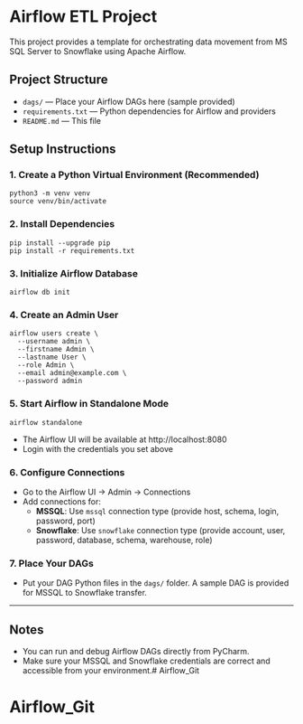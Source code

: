 # Airflow  ETL Project

This project provides a template for orchestrating data movement from MS SQL Server to Snowflake using Apache Airflow.

## Project Structure

- `dags/` — Place your Airflow DAGs here (sample provided)
- `requirements.txt` — Python dependencies for Airflow and providers
- `README.md` — This file

## Setup Instructions

### 1. Create a Python Virtual Environment (Recommended)
```
python3 -m venv venv
source venv/bin/activate
```

### 2. Install Dependencies
```
pip install --upgrade pip
pip install -r requirements.txt
```

### 3. Initialize Airflow Database
```
airflow db init
```

### 4. Create an Admin User
```
airflow users create \
  --username admin \
  --firstname Admin \
  --lastname User \
  --role Admin \
  --email admin@example.com \
  --password admin
```

### 5. Start Airflow in Standalone Mode
```
airflow standalone
```

- The Airflow UI will be available at http://localhost:8080
- Login with the credentials you set above

### 6. Configure Connections
- Go to the Airflow UI → Admin → Connections
- Add connections for:
  - **MSSQL**: Use `mssql` connection type (provide host, schema, login, password, port)
  - **Snowflake**: Use `snowflake` connection type (provide account, user, password, database, schema, warehouse, role)

### 7. Place Your DAGs
- Put your DAG Python files in the `dags/` folder. A sample DAG is provided for MSSQL to Snowflake transfer.

---

## Notes
- You can run and debug Airflow DAGs directly from PyCharm.
- Make sure your MSSQL and Snowflake credentials are correct and accessible from your environment.# Airflow_Git
# Airflow_Git
